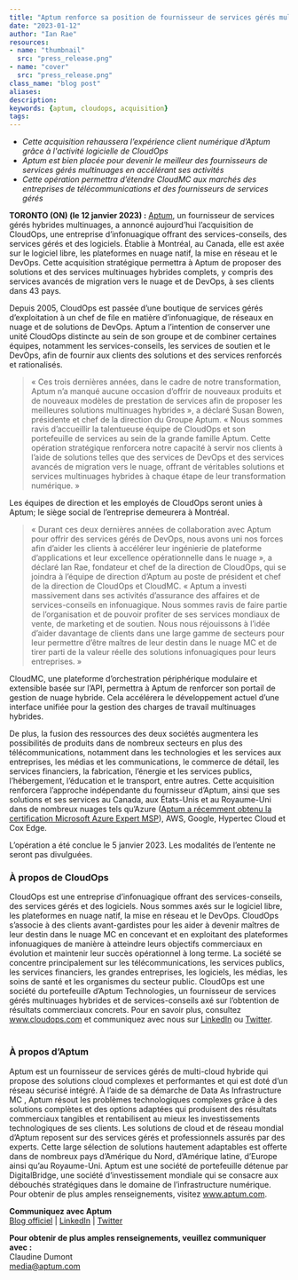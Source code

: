 ```yaml
---
title: "Aptum renforce sa position de fournisseur de services gérés multinuages hybrides avec l’acquisition de la société montréalaise CloudOps, un chef de file reconnu dans la fourniture des services AWS, Google et orchestrateur du cloud à la périphérie"
date: "2023-01-12"
author: "Ian Rae"
resources:
- name: "thumbnail"
  src: "press_release.png"
- name: "cover"
  src: "press_release.png"
class_name: "blog post"
aliases:
description:
keywords: {aptum, cloudops, acquisition}
tags:
---
```


- *Cette acquisition rehaussera l’expérience client numérique d’Aptum grâce à l&#39;activité logicielle de CloudOps*
- *Aptum est bien placée pour devenir le meilleur des fournisseurs de services gérés multinuages en accélérant ses activités*
- *Cette opération permettra d’étendre CloudMC aux marchés des entreprises de télécommunications et des fournisseurs de services gérés*

**TORONTO (ON) (le 12 janvier 2023) :** <a href="https://aptum.com/" target="_blank">Aptum</a>, un fournisseur de services gérés hybrides
multinuages, a annoncé aujourd’hui l’acquisition de CloudOps, une entreprise
d’infonuagique offrant des services-conseils, des services gérés et des logiciels. Établie à
Montréal, au Canada, elle est axée sur le logiciel libre, les plateformes en nuage natif, la
mise en réseau et le DevOps. Cette acquisition stratégique permettra à Aptum de proposer
des solutions et des services multinuages hybrides complets, y compris des services avancés
de migration vers le nuage et de DevOps, à ses clients dans 43 pays.

Depuis 2005, CloudOps est passée d’une boutique de services gérés d’exploitation à un chef
de file en matière d’infonuagique, de réseaux en nuage et de solutions de DevOps. Aptum a
l’intention de conserver une unité CloudOps distincte au sein de son groupe et de combiner
certaines équipes, notamment les services-conseils, les services de soutien et le DevOps,
afin de fournir aux clients des solutions et des services renforcés et rationalisés.

<blockquote><p>« Ces trois dernières années, dans le cadre de notre transformation, Aptum n’a manqué
aucune occasion d’offrir de nouveaux produits et de nouveaux modèles de prestation de
services afin de proposer les meilleures solutions multinuages hybrides », a déclaré Susan
Bowen, présidente et chef de la direction du Groupe Aptum. « Nous sommes ravis
d’accueillir la talentueuse équipe de CloudOps et son portefeuille de services au sein de la
grande famille Aptum. Cette opération stratégique renforcera notre capacité à servir nos
clients à l’aide de solutions telles que des services de DevOps et des services avancés de
migration vers le nuage, offrant de véritables solutions et services multinuages hybrides à
chaque étape de leur transformation numérique. »</p></blockquote>

Les équipes de direction et les employés de CloudOps seront unies à Aptum; le siège social
de l’entreprise demeurera à Montréal.

<blockquote><p>« Durant ces deux dernières années de collaboration avec Aptum pour offrir des services
gérés de DevOps, nous avons uni nos forces afin d’aider les clients à accélérer leur ingénierie
de plateforme d’applications et leur excellence opérationnelle dans le nuage », a déclaré Ian
Rae, fondateur et chef de la direction de CloudOps, qui se joindra à l’équipe de direction
d’Aptum au poste de président et chef de la direction de CloudOps et CloudMC. « Aptum a
investi massivement dans ses activités d’assurance des affaires et de services-conseils en
infonuagique. Nous sommes ravis de faire partie de l’organisation et de pouvoir profiter de
ses services mondiaux de vente, de marketing et de soutien. Nous nous réjouissons à l’idée
d’aider davantage de clients dans une large gamme de secteurs pour leur permettre d’être
maîtres de leur destin dans le nuage MC et de tirer parti de la valeur réelle des solutions
infonuagiques pour leurs entreprises. »</p></blockquote>

CloudMC, une plateforme d’orchestration périphérique modulaire et extensible basée sur
l’API, permettra à Aptum de renforcer son portail de gestion de nuage hybride. Cela
accélérera le développement actuel d’une interface unifiée pour la gestion des charges de
travail multinuages hybrides.

De plus, la fusion des ressources des deux sociétés augmentera les possibilités de produits
dans de nombreux secteurs en plus des télécommunications, notamment dans les
technologies et les services aux entreprises, les médias et les communications, le commerce
de détail, les services financiers, la fabrication, l’énergie et les services publics,
l’hébergement, l’éducation et le transport, entre autres. Cette acquisition renforcera
l’approche indépendante du fournisseur d’Aptum, ainsi que ses solutions et ses services au
Canada, aux États-Unis et au Royaume-Uni dans de nombreux nuages tels qu’Azure (<a href="https://aptum.com/services/cloud/managed-azure/" target="_blank">Aptum
a récemment obtenu la certification Microsoft Azure Expert MSP</a>), AWS, Google, Hypertec
Cloud et Cox Edge.

L’opération a été conclue le 5 janvier 2023. Les modalités de l’entente ne seront pas
divulguées.

<h3>À propos de CloudOps</h3>
CloudOps est une entreprise d’infonuagique offrant des services-conseils, des services gérés
et des logiciels. Nous sommes axés sur le logiciel libre, les plateformes en nuage natif, la
mise en réseau et le DevOps. CloudOps s’associe à des clients avant-gardistes pour les aider
à devenir maîtres de leur destin dans le nuage MC en concevant et en exploitant des
plateformes infonuagiques de manière à atteindre leurs objectifs commerciaux en évolution
et maintenir leur succès opérationnel à long terme. La société se concentre principalement
sur les télécommunications, les services publics, les services financiers, les grandes
entreprises, les logiciels, les médias, les soins de santé et les organismes du secteur public.
CloudOps est une société du portefeuille d’Aptum Technologies, un fournisseur de services
gérés multinuages hybrides et de services-conseils axé sur l’obtention de résultats
commerciaux concrets. Pour en savoir plus, consultez <a href="https://www.cloudops.com/">www.cloudops.com</a> et communiquez
avec nous sur
<a href="https://www.linkedin.com/company/cloudops/" target="_blank">LinkedIn</a> ou <a href="https://twitter.com/CloudOps_" target="_blank">Twitter</a>.<br /><br />

<h3>À propos d’Aptum</h3>
Aptum est un fournisseur de services gérés de multi-cloud hybride qui propose des solutions
cloud complexes et performantes et qui est doté d’un réseau sécurisé intégré. À l’aide de sa
démarche de Data As Infrastructure MC , Aptum résout les problèmes technologiques
complexes grâce à des solutions complètes et des options adaptées qui produisent des
résultats commerciaux tangibles et rentabilisent au mieux les investissements
technologiques de ses clients. Les solutions de cloud et de réseau mondial d’Aptum
reposent sur des services gérés et professionnels assurés par des experts. Cette large
sélection de solutions hautement adaptables est offerte dans de nombreux pays
d’Amérique du Nord, d’Amérique latine, d’Europe ainsi qu’au Royaume-Uni. Aptum est une
société de portefeuille détenue par DigitalBridge, une société d’investissement mondiale qui
se consacre aux débouchés stratégiques dans le domaine de l’infrastructure numérique. 
Pour obtenir de plus amples renseignements, visitez <a href="https://aptum.com/" target="_blank">www.aptum.com</a>.

**Communiquez avec Aptum**<br />
<a href="https://aptum.com/blog/" target="_blank">Blog officiel</a> | <a href="https://www.linkedin.com/company/aptum/" target="_blank">LinkedIn</a> | <a href="https://twitter.com/aptumtech" target="_blank">Twitter</a>

**Pour obtenir de plus amples renseignements, veuillez communiquer avec :**<br />
Claudine Dumont<br />
<a href="mailto:media@aptum.com">media@aptum.com</a>